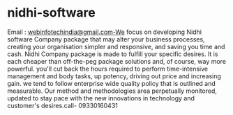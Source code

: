 # nidhi-software
Email : webinfotechindia@gmail.com-We focus on developing Nidhi software Company package that may alter your business processes, creating your organisation simpler and responsive, and saving you time and cash. Nidhi Company package is made to fulfill your specific desires. It is each cheaper than off-the-peg package solutions and, of course, way more powerful. you'll cut back the hours required to perform time-intensive management and body tasks, up potency, driving out price and increasing gain. we tend to follow enterprise wide quality policy that is outlined and measurable. Our method and methodologies area perpetually monitored, updated to stay pace with the new innovations in technology and customer's desires.call- 09330160431
